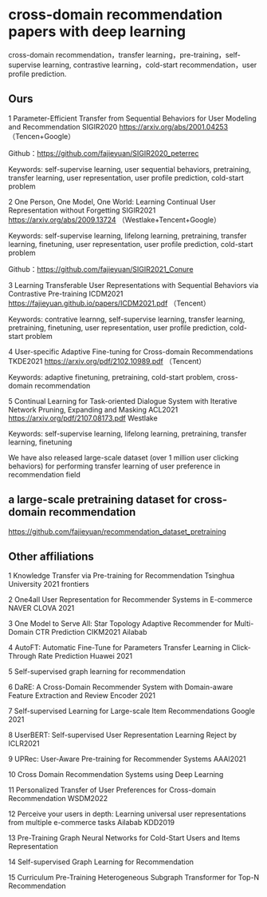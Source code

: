 # cross-domain recommendation papers with deep learning
cross-domain recommendation，transfer learning，pre-training，self-supervise learning, contrastive learning，cold-start recommendation，user profile prediction.

## Ours

1 Parameter-Efficient Transfer from Sequential Behaviors for User Modeling and Recommendation SIGIR2020 https://arxiv.org/abs/2001.04253 （Tencen+Google）

Github：https://github.com/fajieyuan/SIGIR2020_peterrec

Keywords: self-supervise learning, user sequential behaviors, pretraining, transfer learning, user representation, user profile prediction, cold-start problem

2 One Person, One Model, One World: Learning Continual User Representation without Forgetting SIGIR2021 https://arxiv.org/abs/2009.13724 （Westlake+Tencent+Google）

Keywords: self-supervise learning, lifelong learning, pretraining, transfer learning, finetuning, user representation, user profile prediction, cold-start problem

Github：https://github.com/fajieyuan/SIGIR2021_Conure

3 Learning Transferable User Representations with Sequential Behaviors via Contrastive Pre-training ICDM2021 https://fajieyuan.github.io/papers/ICDM2021.pdf （Tencent）

Keywords: contrative learnng, self-supervise learning, transfer learning, pretraining, finetuning, user representation, user profile prediction, cold-start problem

4 User-specific Adaptive Fine-tuning for Cross-domain Recommendations TKDE2021 https://arxiv.org/pdf/2102.10989.pdf （Tencent）

Keywords: adaptive finetuning, pretraining, cold-start problem, cross-domain recommendation


5 Continual Learning for Task-oriented Dialogue System with Iterative Network Pruning, Expanding and Masking ACL2021 https://arxiv.org/pdf/2107.08173.pdf Westlake

Keywords: self-supervise learning, lifelong learning, pretraining, transfer learning, finetuning


We have also released large-scale dataset (over 1 million user clicking behaviors) for performing transfer learning of user preference in recommendation field

## a large-scale pretraining dataset for cross-domain recommendation 
https://github.com/fajieyuan/recommendation_dataset_pretraining


## Other affiliations
1 Knowledge Transfer via Pre-training for Recommendation Tsinghua University 2021 frontiers

2 One4all User Representation for Recommender Systems in E-commerce  NAVER CLOVA 2021

3 One Model to Serve All: Star Topology Adaptive Recommender for Multi-Domain CTR Prediction CIKM2021 Ailabab

4 AutoFT: Automatic Fine-Tune for Parameters Transfer Learning in Click-Through Rate Prediction Huawei 2021

5 Self-supervised graph learning for recommendation

6 DaRE: A Cross-Domain Recommender System with Domain-aware Feature Extraction and Review Encoder 2021

7 Self-supervised Learning for Large-scale Item Recommendations  Google 2021

8 UserBERT: Self-supervised User Representation Learning Reject by ICLR2021

9 UPRec: User-Aware Pre-training for Recommender Systems AAAI2021

10 Cross Domain Recommendation Systems using Deep Learning

11 Personalized Transfer of User Preferences for Cross-domain Recommendation WSDM2022

12 Perceive your users in depth: Learning universal user representations from multiple e-commerce tasks Ailabab KDD2019

13 Pre-Training Graph Neural Networks for Cold-Start Users and Items Representation

14 Self-supervised Graph Learning for Recommendation

15 Curriculum Pre-Training Heterogeneous Subgraph Transformer for Top-N Recommendation
